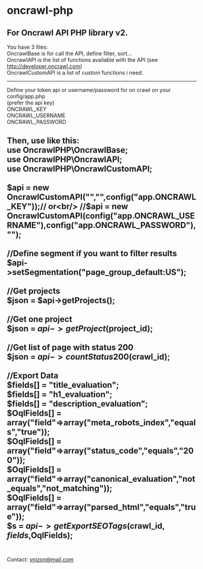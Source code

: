 # oncrawl-php
For Oncrawl API PHP library v2.
-----------------------------------------------------------

You have 3 files:<br/>
OncrawlBase is for call the API, define filter, sort...<br/>
OncrawlAPI is the list of functions available with the API (see http://developer.oncrawl.com)<br/>
OncrawlCustomAPI is a list of custom functions i need. <br/>

-----------------------------------------------------------
Define your token api or username/password for on crawl on your config/app.php<br/>
(prefer the api key)<br/>
ONCRAWL_KEY<br/>
ONCRAWL_USERNAME<br/>
ONCRAWL_PASSWORD<br/>


Then, use like this:<br/>
use OncrawlPHP\OncrawlBase;<br/>
use OncrawlPHP\OncrawlAPI;<br/>
use OncrawlPHP\OncrawlCustomAPI;<br/>
<br/>
$api = new OncrawlCustomAPI("","",config("app.ONCRAWL_KEY"));// or<br/>
//$api = new OncrawlCustomAPI(config("app.ONCRAWL_USERNAME"),config("app.ONCRAWL_PASSWORD"),"");<br/>
<br/>
//Define segment if you want to filter results<br/>
$api->setSegmentation("page_group_default:US");<br/>
<br/>
//Get projects<br/>
$json = $api->getProjects();<br/>
<br/>
//Get one project<br/>
$json = $api->getProject($project_id);<br/>
<br/>
//Get list of page with status 200<br/>
$json = $api->countStatus200($crawl_id);<br/>
<br/>
//Export Data<br/>
$fields[] = "title_evaluation";<br/>
$fields[] = "h1_evaluation";<br/>
$fields[] = "description_evaluation";<br/>
$OqlFields[] = array("field"=>array("meta_robots_index","equals","true"));<br/>
$OqlFields[] = array("field"=>array("status_code","equals","200"));<br/>
$OqlFields[] = array("field"=>array("canonical_evaluation","not_equals","not_matching"));<br/>
$OqlFields[] = array("field"=>array("parsed_html","equals","true"));<br/>
$s = $api->getExportSEOTags($crawl_id, $fields,$OqlFields);<br/>
<br/>
-----------------------------------------------------------
Contact: ynizon@mail.com